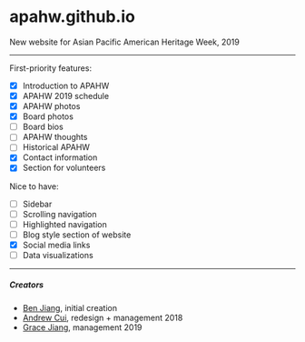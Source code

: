 # apahw.github.io
New website for Asian Pacific American Heritage Week, 2019

---
First-priority features:   

- [x] Introduction to APAHW
- [x] APAHW 2019 schedule
- [x] APAHW photos
- [x] Board photos
- [ ] Board bios
- [ ] APAHW thoughts
- [ ] Historical APAHW
- [x] Contact information
- [x] Section for volunteers

Nice to have:
- [ ] Sidebar
- [ ] Scrolling navigation
- [ ] Highlighted navigation
- [ ] Blog style section of website
- [x] Social media links
- [ ] Data visualizations

---

##### Creators
- [Ben Jiang](https://github.com/Chryzanthemum), initial creation
- [Andrew Cui](https://github.com/andrew-cui), redesign + management 2018
- [Grace Jiang](https://github.com/gracejiang), management 2019
